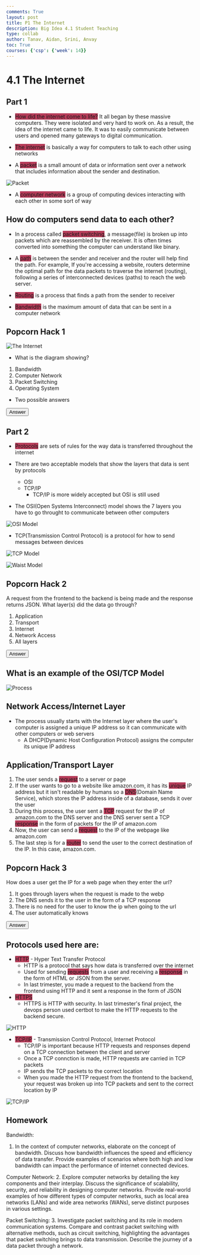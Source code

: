 ```yaml
---
comments: True
layout: post
title: P1 The Internet
description: Big Idea 4.1 Student Teaching
type: collab
author: Tanav, Aidan, Srini, Anvay
toc: True
courses: {'csp': {'week': 14}}
---
```


# 4.1 The Internet

## Part 1

- <span style="background-color: #b63c59">How did the internet come to life?</span> It all began by these massive computers. They were isolated and very hard to work on. As a result, the idea of the internet came to life. It was to easily communicate between users and opened many gateways to digital communication.   

- <span style="background-color: #b63c59">The internet</span> is basically a way for computers to talk to each other using networks

- A <span style="background-color: #b63c59">packet</span> is a small amount of data or information sent over a network that includes information about the sender and destination.

![Packet](../../../images/packet.jpeg)

- A <span style="background-color: #b63c59">computer network</span> is a group of computing devices interacting with each other in some sort of way

## How do computers send data to each other?

- In a process called <span style="background-color: #b63c59">packet switching</span>, a message(file) is broken up into packets which are reassembled by the receiver. It is often times converted into something the computer can understand like binary. 

- A <span style="background-color: #b63c59">path</span> is between the sender and receiver and the router will help find the path. For example, If you're accessing a website, routers determine the optimal path for the data packets to traverse the internet (routing), following a series of interconnected devices (paths) to reach the web server.

- <span style="background-color: #b63c59">Routing</span> is a process that finds a path from the sender to receiver




- <span style="background-color: #b63c59">Bandwidth</span> is the maximum amount of data that can be sent in a computer network


## Popcorn Hack 1

![The Internet](../../../images/network.png)

- What is the diagram showing?

1. Bandwidth
2. Computer Network
3. Packet Switching
4. Operating System

* Two possible answers

<button id="answer1">Answer</button>

<script>
    const answerButton = document.getElementById('answer1')

answerButton.addEventListener('click', (event) => {
    answerButton.innerHTML = 'The two answers are 2 and 3 because it shows networks between a sender and receiver and the process of sending packets to send data.'
});
</script>


## Part 2

- <span style="background-color: #b63c59">Protocols</span> are sets of rules for the way data is transferred throughout the internet

- There are two acceptable models that show the layers that data is sent by protocols
    - OSI 
    - TCP/IP
        - TCP/IP is more widely accepted but OSI is still used

- The OSI(Open Systems Interconnect) model shows the 7 layers you have to go throught to communicate between other computers

![OSI Model](../../../images/osi.png)

- TCP(Transmission Control Protocol) is a protocol for how to send messages between devices

![TCP Model](../../../images/tcp.png)

![Waist Model](../../../images/narrow-waist.png)

## Popcorn Hack 2

A request from the frontend to the backend is being made and the response returns JSON. What layer(s) did the data go through?

1. Application
2. Transport
3. Internet
4. Network Access
5. All layers


<button id="answer2">Answer</button>

<script>
    const answerButton2 = document.getElementById('answer2')

answerButton2.addEventListener('click', (event) => {
    answerButton2.innerHTML = '5 is correct because the data has travel through all layers in order to be sent by the client and received by the server'
});
</script>

## What is an example of the OSI/TCP Model

![Process](../../../images/process.png)

## Network Access/Internet Layer

- The process usually starts with the Internet layer where the user's computer is assigned a unique IP address so it can communicate with other computers or web servers
    - A DHCP(Dynamic Host Configuration Protocol) assigns the computer its unique IP address

## Application/Transport Layer

1. The user sends a <span style="background-color: #b63c59">request</span> to a server or page
2. If the user wants to go to a website like amazon.com, it has its <span style="background-color: #b63c59">unique</span> IP address but it isn't readable by humans so a <span style="background-color: #b63c59">DNS</span>(Domain Name Service), which stores the IP address inside of a database, sends it over the user
3. During this process, the user sent a <span style="background-color: #b63c59">TCP</span> request for the IP of amazon.com to the DNS server and the DNS server sent a TCP <span style="background-color: #b63c59">response</span> in the form of packets for the IP of amazon.com
4. Now, the user can send a <span style="background-color: #b63c59">request</span> to the IP of the webpage like amazon.com
5. The last step is for a <span style="background-color: #b63c59">router</span> to send the user to the correct destination of the IP. In this case, amazon.com.


## Popcorn Hack 3

How does a user get the IP for a web page when they enter the url?

1. It goes through layers when the request is made to the webp
2. The DNS sends it to the user in the form of a TCP response
3. There is no need for the user to know the ip when going to the url
4. The user automatically knows

<button id="answer3">Answer</button>

<script>
    const answerButton3 = document.getElementById('answer3')

answerButton3.addEventListener('click', (event) => {
    answerButton3.innerHTML = '1 is correct but it doesnt answer the question. 2 is the correct answer because the DNS stores the url as a IP in a database and sends it the user when the user makes a request to the url'
});
</script>

## Protocols used here are:
- <span style="background-color: #b63c59">HTTP</span> - Hyper Text Transfer Protocol   
    - HTTP is a protocol that says how data is transferred over the internet
    - Used for sending <span style="background-color: #b63c59">requests</span> from a user and receiving a <span style="background-color: #b63c59">response</span> in the form of HTML or JSON from the server.
    - In last trimester, you made a request to the backend from the frontend using HTTP and it sent a response in the form of JSON
- <span style="background-color: #b63c59">HTTPS</span>
    - HTTPS is HTTP with security. In last trimester's final project, the devops person used certbot to make the HTTP requests to the backend secure.

![HTTP](../../../images/http.png)

- <span style="background-color: #b63c59">TCP/IP</span> - Transmission Control Protocol, Internet Protocol
    - TCP/IP is important because HTTP requests and responses depend on a TCP connection between the client and server
    - Once a TCP connction is made, HTTP requests are carried in TCP packets
    - IP sends the TCP packets to the correct location
    - When you made the HTTP request from the frontend to the backend, your request was broken up into TCP packets and sent to the correct location by IP

![TCP/IP](../../../images/tcpip.png)

## Homework

Bandwidth:
1. In the context of computer networks, elaborate on the concept of bandwidth. Discuss how bandwidth influences the speed and efficiency of data transfer. Provide examples of scenarios where both high and low bandwidth can impact the performance of internet connected devices.

Computer Network:
2. Explore computer networks by detailing the key components and their interplay. Discuss the significance of scalability, security, and reliability in designing computer networks. Provide real-world examples of how different types of computer networks, such as local area networks (LANs) and wide area networks (WANs), serve distinct purposes in various settings.

Packet Switching:
3. Investigate packet switching and its role in modern communication systems. Compare and contrast packet switching with alternative methods, such as circuit switching, highlighting the advantages that packet switching brings to data transmission. Describe the journey of a data packet through a network.

## 
